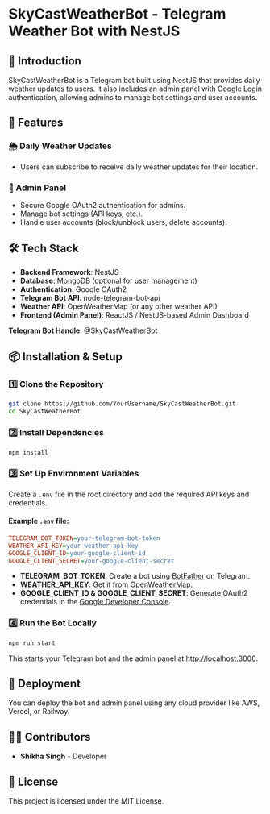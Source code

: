 # SkyCastWeatherBot - Telegram Weather Bot with NestJS

## 📌 Introduction
SkyCastWeatherBot is a Telegram bot built using NestJS that provides daily weather updates to users. It also includes an admin panel with Google Login authentication, allowing admins to manage bot settings and user accounts.

## 🚀 Features
### 🌦 Daily Weather Updates
- Users can subscribe to receive daily weather updates for their location.

### 🔐 Admin Panel
- Secure Google OAuth2 authentication for admins.
- Manage bot settings (API keys, etc.).
- Handle user accounts (block/unblock users, delete accounts).

## 🛠 Tech Stack
- **Backend Framework**: NestJS
- **Database**: MongoDB (optional for user management)
- **Authentication**: Google OAuth2
- **Telegram Bot API**: node-telegram-bot-api
- **Weather API**: OpenWeatherMap (or any other weather API)
- **Frontend (Admin Panel)**: ReactJS / NestJS-based Admin Dashboard


**Telegram Bot Handle**: [@SkyCastWeatherBot](https://t.me/SkyCastWeatherBot)

## 📦 Installation & Setup

### 1️⃣ Clone the Repository
```bash
git clone https://github.com/YourUsername/SkyCastWeatherBot.git
cd SkyCastWeatherBot
```

### 2️⃣ Install Dependencies
```bash
npm install
```

### 3️⃣ Set Up Environment Variables
Create a `.env` file in the root directory and add the required API keys and credentials.

#### Example `.env` file:
```ini
TELEGRAM_BOT_TOKEN=your-telegram-bot-token
WEATHER_API_KEY=your-weather-api-key
GOOGLE_CLIENT_ID=your-google-client-id
GOOGLE_CLIENT_SECRET=your-google-client-secret
```
- **TELEGRAM_BOT_TOKEN**: Create a bot using [BotFather](https://t.me/BotFather) on Telegram.
- **WEATHER_API_KEY**: Get it from [OpenWeatherMap](https://openweathermap.org/).
- **GOOGLE_CLIENT_ID & GOOGLE_CLIENT_SECRET**: Generate OAuth2 credentials in the [Google Developer Console](https://console.cloud.google.com/).

### 4️⃣ Run the Bot Locally
```bash
npm run start
```
This starts your Telegram bot and the admin panel at [http://localhost:3000](http://localhost:3000).

## 🚀 Deployment
You can deploy the bot and admin panel using any cloud provider like AWS, Vercel, or Railway.

## 👨‍💻 Contributors
- **Shikha Singh** - Developer

## 📜 License
This project is licensed under the MIT License.
